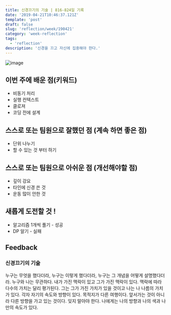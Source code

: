 ```yaml
---
title: 신경끄기의 기술 | 816-824일 기록
date: '2019-04-21T10:46:37.121Z'
template: 'post'
draft: false
slug: 'reflection/week/190421'
category: 'week-reflection'
tags:
  - 'reflection'
description: '신경을 끄고 자신에 집중해야 한다.'
---
```


![image](https://user-images.githubusercontent.com/35516239/56862061-d85c5a80-69e1-11e9-9ea5-0fff3f105a37.png)

## 이번 주에 배운 점(키워드)

- 비동기 처리
- 실행 컨텍스트
- 클로져
- 코딩 전에 설계

## 스스로 또는 팀원으로 잘했던 점 (계속 하면 좋은 점)

- 단위 나누기
- 할 수 있는 것 부터 하기

## 스스로 또는 팀원으로 아쉬운 점 (개선해야할 점)

- 깊이 강요
- 타인에 신경 쓴 것
- 운동 많이 안한 것

## 새롭게 도전할 것 !

- 알고리즘 1개씩 풀기 - 성공
- DP 알기 - 실패

## Feedback

### 신경끄기의 기술

누구는 무엇을 했다더라, 누구는 이렇게 했다더라, 누구는 그 개념을 어떻게 설명했다더라. 누구와 나는 무관하다. 내가 가진 맥락이 있고 그가 가진 맥락이 있다. 맥락에 따라 다수의 가치는 달리 평가된다. 그는 그가 가진 가치가 있을 것이고 나는 나 나름의 가치가 있다. 각자 자기의 속도와 방향이 있다. 목적지가 다른 여행이다. 앞서가는 것이 아니라 다른 방향을 가고 있는 것이다. 잊지 말아야 한다. 나에게는 나의 방향과 나의 색과 나만의 속도가 있다.
